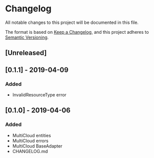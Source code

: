 # Changelog
All notable changes to this project will be documented in this file.

The format is based on [Keep a Changelog](https://keepachangelog.com/en/1.0.0/),
and this project adheres to [Semantic Versioning](https://semver.org/spec/v2.0.0.html).

## [Unreleased]

## [0.1.1] - 2019-04-09
### Added
- InvalidResourceType error

## [0.1.0] - 2019-04-06
### Added
- MultiCloud entities
- MultiCloud errors
- MultiCloud BaseAdapter
- CHANGELOG.md